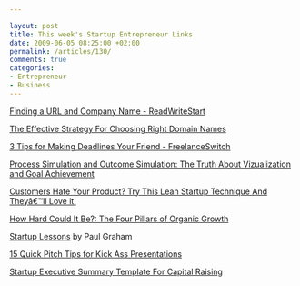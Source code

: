 ```yaml
---

layout: post
title: This week's Startup Entrepreneur Links
date: 2009-06-05 08:25:00 +02:00
permalink: /articles/130/
comments: true
categories: 
- Entrepreneur
- Business
---
```


[Finding a URL and Company Name -
ReadWriteStart](http://www.readwriteweb.com/readwritestart/2009/06/finding-a-url-and-company-name.php)

[The Effective Strategy For Choosing Right Domain
Names](http://www.smashingmagazine.com/2009/05/02/the-effective-strategy-for-choosing-right-domain-names/)

[3 Tips for Making Deadlines Your Friend -
FreelanceSwitch](http://www.freelanceswitch.com/working/3-tips-for-making-deadlines-your-friend/)

[Process Simulation and Outcome Simulation: The Truth About
Vizualization and Goal
Achievement](http://www.jonathanfields.com/blog/the-truth-about-vizualization-and-goal-achievement/)

[Customers Hate Your Product? Try This Lean Startup Technique And
Theyâ€™ll Love it.](http://blog.mixergy.com/ries-lean/)

[How Hard Could It Be?: The Four Pillars of Organic
Growth](http://www.inc.com/magazine/20080101/how-hard-could-it-be-the-four-pillars-of-organic-growth.html)

[Startup Lessons](http://paulgraham.com/startuplessons.html) by Paul
Graham

[15 Quick Pitch Tips for Kick Ass
Presentations](http://www.instigatorblog.com/15-quick-pitch-tips/2009/04/20/)

[Startup Executive Summary Template For Capital
Raising](http://www.pollenizer.com/content/startup-executive-summary-capital-raising)
